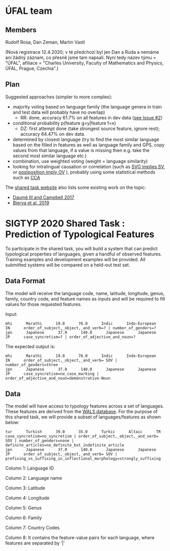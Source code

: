 # ÚFAL team

## Members

Rudolf Rosa, Dan Zeman, Martin Vastl

(Nová registrace 12.4.2020; v té předchozí byl jen Dan a Ruda a nemáme ani žádný záznam, co přesně jsme tam napsali.
Nyní tedy název týmu = "ÚFAL", afiliace = "Charles University, Faculty of Mathematics and Physics, ÚFAL, Prague, Czechia".)

## Plan

Suggested approaches (simpler to more complex):

* majority voting based on language family (the language genera in train and
test data will probably have no overlap)
  * RR: done, accuracy 61.7% on all features in dev data ([see Issue #2](https://github.com/ufal/ST2020/issues/2))
* conditional probability p(feature g=y|feature f=x)
  * DZ: first attempt done (take strongest source feature, ignore rest); accuracy 64.47% on dev data.
* determined by closest language (try to find the most similar language based
  on the filled in features as well as language family and GPS, copy values
  from that language, if a value is missing then e.g. take the second most
  similar language etc.)
* combination, use weighted voting (weight = language similarity)
* looking for intralingual causation or correlation (such as
    [SVO implies SV](https://wals.info/combinations/82A_81A#2/17.9/153.0), or
  [postposition imply OV](https://wals.info/feature/95A#2/14.9/152.8) ),
  probably using some statistical methods such as
  [CCA](https://en.wikipedia.org/wiki/Canonical_correlation)

The [shared task website](https://sigtyp.github.io/st2020.html) also lists some existing work on the topic:
* [Daumé III and Campbell 2017](https://arxiv.org/abs/0907.0785)
* [Bjerva et al. 2019](https://arxiv.org/abs/1903.10950)

# SIGTYP 2020 Shared Task : Prediction of Typological Features

To participate in the shared task, you will build a system that can predict typological properties of languages, given a handful of observed features. Training examples and development examples will be provided. All submitted systems will be compared on a held-out test set.

## Data Format

The model will receive the language code, name, latitude, longitude, genus, family, country code, and feature names as inputs and will be required to fill values for those requested features.

Input:
```
mhi      Marathi      19.0      76.0      Indic      Indo-European      IN      order_of_subject,_object,_and_verb=? | number_of_genders=?
jpn      Japanese      37.0      140.0      Japanese      Japanese      JP      case_syncretism=? | order_of_adjective_and_noun=?
```

The expected output is:
```
mhi      Marathi      19.0      76.0      Indic      Indo-European      IN      order_of_subject,_object,_and_verb= SOV | number_of_genders=three
jpn      Japanese      37.0      140.0      Japanese      Japanese      JP      case_syncretism=no_case_marking | order_of_adjective_and_noun=demonstrative-Noun
```
## Data

The model will have access to typology features across a set of languages. These features are derived from the [WALS database](https://wals.info/). For the purpose of this shared task, we will provide a subset of languages/features as shown below:
```
tur      Turkish      39.0      35.0      Turkic      Altaic      TR      case_syncretism=no_syncretism | order_of_subject,_object,_and_verb= SOV | number_of_genders=none | definite_articles=no_definite_but_indefinite_article
jpn      Japanese      37.0      140.0      Japanese      Japanese      JP      order_of_subject,_object,_and_verb= SOV | prefixing_vs_suffixing_in_inflectional_morphology=strongly_suffixing
```
Column 1: Language ID

Column 2: Language name

Column 3: Latitude

Column 4: Longitude

Column 5: Genus

Column 6: Family

Column 7: Country Codes

Column 8: It contains the feature-value pairs for each language, where features are separated by ‘|’
